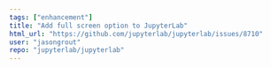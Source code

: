 ```yaml
---
tags: ["enhancement"]
title: "Add full screen option to JupyterLab"
html_url: "https://github.com/jupyterlab/jupyterlab/issues/8710"
user: "jasongrout"
repo: "jupyterlab/jupyterlab"
---
```


